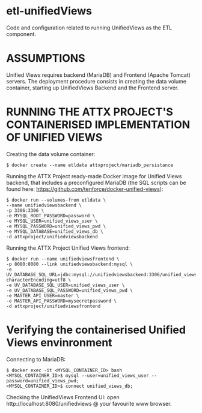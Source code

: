 # etl-unifiedViews
Code and configuration related to running UnifiedViews as the ETL component.

# ASSUMPTIONS
Unified Views requires backend (MariaDB) and Frontend (Apache Tomcat) servers. The deployment procedure consists in creating the data volume container, starting up UnifiedViews Backend and the Frontend server. 

# RUNNING THE ATTX PROJECT'S CONTAINERISED IMPLEMENTATION OF UNIFIED VIEWS
Creating the data volume container:
``` 
$ docker create --name etldata attxproject/mariadb_persistance
```

Running the ATTX Project ready-made Docker image for Unified Views backend, that includes a preconfigured MariaDB (the SQL scripts can be found here: https://github.com/tenforce/docker-unified-views):
```
$ docker run --volumes-from etldata \
--name unifiedviewsbackend \
-p 3306:3306 \
-e MYSQL_ROOT_PASSWORD=password \
-e MYSQL_USER=unified_views_user \
-e MYSQL_PASSWORD=unified_views_pwd \
-e MYSQL_DATABASE=unified_views_db \
-d attxproject/unifiedviewsbackend
```

Running the ATTX Project Unified Views frontend:
```
$ docker run --name unifiedviewsfrontend \
-p 8080:8080 --link unifiedviewsbackend:mysql \
-e UV_DATABASE_SQL_URL=jdbc:mysql://unifiedviewsbackend:3306/unified_views_db?characterEncoding=utf8 \
-e UV_DATABASE_SQL_USER=unified_views_user \
-e UV_DATABASE_SQL_PASSWORD=unified_views_pwd \
-e MASTER_API_USER=master \
-e MASTER_API_PASSWORD=mysecretpassword \
-d attxproject/unifiedviewsfrontend
```

# Verifying the containerised Unified Views envinronment

Connecting to MariaDB:
```
$ docker exec -it <MYSQL_CONTAINER_ID> bash
<MYSQL_CONTAINER_ID>$ mysql --user=unified_views_user --password=unified_views_pwd;
<MYSQL_CONTAINER_ID>$ connect unified_views_db;
```

Checking the UnifiedViews Frontend UI: open http://localhost:8080/unifiedviews @ your favourite www browser.
